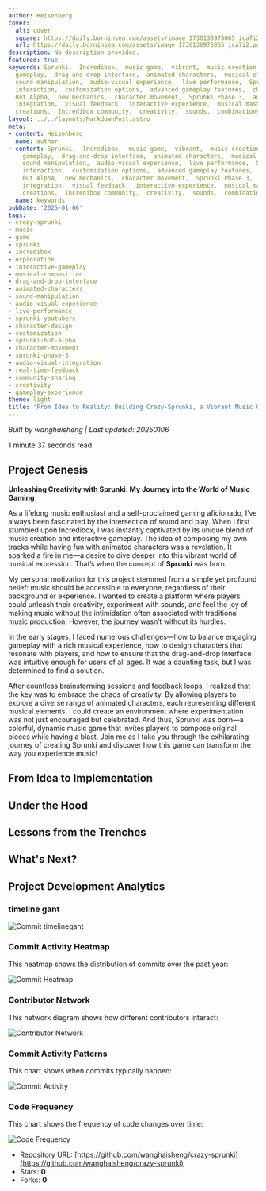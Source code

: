 ```yaml
---
author: Heisenberg
cover:
  alt: cover
  square: https://daily.borninsea.com/assets/image_1736136975065_ica7i2.png
  url: https://daily.borninsea.com/assets/image_1736136975065_ica7i2.png
description: No description provided.
featured: true
keywords: Sprunki,  Incredibox,  music game,  vibrant,  music creation,  exploration,  interactive
  gameplay,  drag-and-drop interface,  animated characters,  musical elements,  beats,  melodies,  vocals,  real-time
  sound manipulation,  audio-visual experience,  live performance,  Sprunki Youtubers,  jump,  dash,  environment
  interaction,  customization options,  advanced gameplay features,  character design,  Sprunki
  But Alpha,  new mechanics,  character movement,  Sprunki Phase 3,  audio-visual
  integration,  visual feedback,  interactive experience,  musical masterpiece,  record,  share
  creations,  Incredibox community,  creativity,  sounds,  combinations.
layout: ../../layouts/MarkdownPost.astro
meta:
- content: Heisenberg
  name: author
- content: Sprunki,  Incredibox,  music game,  vibrant,  music creation,  exploration,  interactive
    gameplay,  drag-and-drop interface,  animated characters,  musical elements,  beats,  melodies,  vocals,  real-time
    sound manipulation,  audio-visual experience,  live performance,  Sprunki Youtubers,  jump,  dash,  environment
    interaction,  customization options,  advanced gameplay features,  character design,  Sprunki
    But Alpha,  new mechanics,  character movement,  Sprunki Phase 3,  audio-visual
    integration,  visual feedback,  interactive experience,  musical masterpiece,  record,  share
    creations,  Incredibox community,  creativity,  sounds,  combinations.
  name: keywords
pubDate: '2025-01-06'
tags:
- crazy-sprunki
- music
- game
- sprunki
- incredibox
- exploration
- interactive-gameplay
- musical-composition
- drag-and-drop-interface
- animated-characters
- sound-manipulation
- audio-visual-experience
- live-performance
- sprunki-youtubers
- character-design
- customization
- sprunki-but-alpha
- character-movement
- sprunki-phase-3
- audio-visual-integration
- real-time-feedback
- community-sharing
- creativity
- gameplay-experience
theme: light
title: 'From Idea to Reality: Building Crazy-Sprunki, a Vibrant Music Game'
---
```




*Built by wanghaisheng | Last updated: 20250106*

1 minute 37 seconds  read
## Project Genesis

**Unleashing Creativity with Sprunki: My Journey into the World of Music Gaming**

As a lifelong music enthusiast and a self-proclaimed gaming aficionado, I’ve always been fascinated by the intersection of sound and play. When I first stumbled upon Incredibox, I was instantly captivated by its unique blend of music creation and interactive gameplay. The idea of composing my own tracks while having fun with animated characters was a revelation. It sparked a fire in me—a desire to dive deeper into this vibrant world of musical expression. That’s when the concept of **Sprunki** was born.

My personal motivation for this project stemmed from a simple yet profound belief: music should be accessible to everyone, regardless of their background or experience. I wanted to create a platform where players could unleash their creativity, experiment with sounds, and feel the joy of making music without the intimidation often associated with traditional music production. However, the journey wasn’t without its hurdles. 

In the early stages, I faced numerous challenges—how to balance engaging gameplay with a rich musical experience, how to design characters that resonate with players, and how to ensure that the drag-and-drop interface was intuitive enough for users of all ages. It was a daunting task, but I was determined to find a solution. 

After countless brainstorming sessions and feedback loops, I realized that the key was to embrace the chaos of creativity. By allowing players to explore a diverse range of animated characters, each representing different musical elements, I could create an environment where experimentation was not just encouraged but celebrated. And thus, Sprunki was born—a colorful, dynamic music game that invites players to compose original pieces while having a blast. Join me as I take you through the exhilarating journey of creating Sprunki and discover how this game can transform the way you experience music!

## From Idea to Implementation



## Under the Hood



## Lessons from the Trenches



## What's Next?


## Project Development Analytics
### timeline gant

![Commit timelinegant](https://daily.borninsea.com/assets/crazy-sprunki-timeline_chart.png)


### Commit Activity Heatmap
This heatmap shows the distribution of commits over the past year:

![Commit Heatmap]()

### Contributor Network
This network diagram shows how different contributors interact:

![Contributor Network](https://daily.borninsea.com/assets/crazy-sprunki-contribution_network.png)

### Commit Activity Patterns
This chart shows when commits typically happen:

![Commit Activity](https://daily.borninsea.com/assets/crazy-sprunki-commit_activity.png)

### Code Frequency
This chart shows the frequency of code changes over time:

![Code Frequency](https://daily.borninsea.com/assets/crazy-sprunki-code_frequency.png)



* Repository URL: [https://github.com/wanghaisheng/crazy-sprunki](https://github.com/wanghaisheng/crazy-sprunki)
* Stars: **0**
* Forks: **0**
